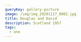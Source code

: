 ```yaml
---
queryKey: gallery-picture
image: /img/img_20201117_0002.jpg
title: Douglas and David
description: Scotland 1957
tags:
  - one
---
```

